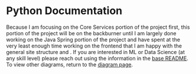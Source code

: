# Python Documentation
Because I am focusing on the Core Services portion of the project first, this portion of the project will be on the backburner until I am largely done working on the Java Spring portion of the project and have spent at the very least enough time working on the frontend that I am happy with the general site structure and . If you are interested in ML or Data Science (at any skill level) please reach out using the information in the [base README](https://github.com/OWurst/PortfolioProject/tree/main#readme). To view other diagrams, return to the [diagram page](https://github.com/OWurst/PortfolioProject/tree/main/Diagrams#readme).
